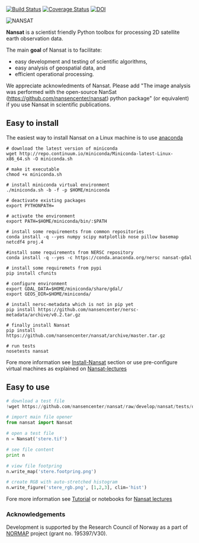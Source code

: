 [![Build Status](https://travis-ci.org/nansencenter/nansat.svg?branch=develop)](https://travis-ci.org/nansencenter/nansat)
[![Coverage Status](https://coveralls.io/repos/nansencenter/nansat/badge.svg?branch=develop)](https://coveralls.io/r/nansencenter/nansat)
[![DOI](https://zenodo.org/badge/20132/nansencenter/nansat.svg)](https://zenodo.org/badge/latestdoi/20132/nansencenter/nansat)

![NANSAT](http://nansencenter.github.io/nansat/images/nansat_logo.png)

**Nansat** is a scientist friendly Python toolbox for processing 2D satellite earth observation data.

The main **goal** of Nansat is to facilitate:

* easy development and testing of scientific algorithms,
* easy analysis of geospatial data, and
* efficient operational processing.

We appreciate acknowledments of Nansat. Please add "The image analysis was performed with
the open-source NanSat (https://github.com/nansencenter/nansat) python package" (or equivalent)
if you use Nansat in scientific publications.

## Easy to install
The easiest way to install Nansat on a Linux machine is to use [anaconda](http://docs.continuum.io/anaconda/index)
```
# download the latest version of miniconda
wget http://repo.continuum.io/miniconda/Miniconda-latest-Linux-x86_64.sh -O miniconda.sh

# make it executable
chmod +x miniconda.sh

# install miniconda virtual environment
./miniconda.sh -b -f -p $HOME/miniconda

# deactivate existing packages
export PYTHONPATH=

# activate the environment 
export PATH=$HOME/miniconda/bin/:$PATH

# install some requirements from common repositories
conda install -q --yes numpy scipy matplotlib nose pillow basemap netcdf4 proj.4

#install some requirements from NERSC repository
conda install -q --yes -c https://conda.anaconda.org/nersc nansat-gdal

# install some requiremets from pypi
pip install cfunits

# configure environment
export GDAL_DATA=$HOME/miniconda/share/gdal/
export GEOS_DIR=$HOME/miniconda/

# install nersc-metadata which is not in pip yet
pip install https://github.com/nansencenter/nersc-metadata/archive/v0.2.tar.gz

# finally install Nansat
pip install https://github.com/nansencenter/nansat/archive/master.tar.gz

# run tests
nosetests nansat
```
Fore more information see [Install-Nansat](https://github.com/nansencenter/nansat/wiki/Install-Nansat) section or
use pre-configure virtual machines as explained on [Nansat-lectures](https://github.com/nansencenter/nansat-lectures)

## Easy to use
```Python
# download a test file
!wget https://github.com/nansencenter/nansat/raw/develop/nansat/tests/data/stere.tif

# import main file opener
from nansat import Nansat

# open a test file
n = Nansat('stere.tif')

# see file content
print n

# view file footpring
n.write_map('stere.footpring.png')

# create RGB with auto-stretched histogram
n.write_figure('stere_rgb.png', [1,2,3], clim='hist')
```
Fore more information see [Tutorial](https://github.com/nansencenter/nansat/wiki/Tutorial) or notebooks for [Nansat lectures](https://github.com/nansencenter/nansat-lectures/tree/master/notebooks)

### Acknowledgements
Development is supported by the Research Council of Norway as a part of [NORMAP](https://normap.nersc.no/) project (grant no. 195397/V30). 
